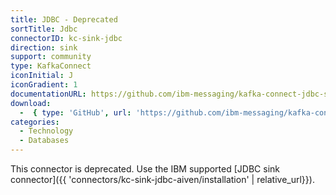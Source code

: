 ```yaml
---
title: JDBC - Deprecated
sortTitle: Jdbc
connectorID: kc-sink-jdbc
direction: sink
support: community
type: KafkaConnect
iconInitial: J
iconGradient: 1
documentationURL: https://github.com/ibm-messaging/kafka-connect-jdbc-sink
download:
  -  { type: 'GitHub', url: 'https://github.com/ibm-messaging/kafka-connect-jdbc-sink' }
categories:
  - Technology
  - Databases
---
```


This connector is deprecated. Use the IBM supported [JDBC sink connector]({{ 'connectors/kc-sink-jdbc-aiven/installation' | relative_url}}).
